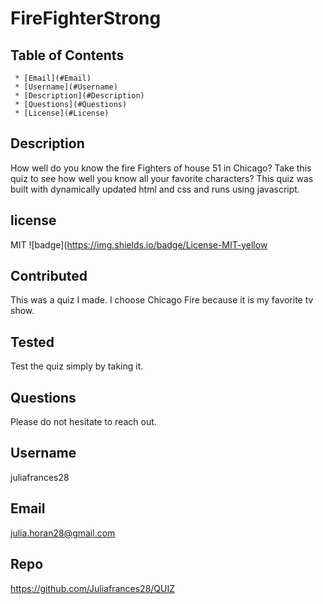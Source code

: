 
  # FireFighterStrong

   ## Table of Contents
     * [Email](#Email)
     * [Username](#Username)
     * [Description](#Description)
     * [Questions](#Questions)
     * [License](#License)
     
  ## Description
  How well do you know the fire Fighters of house 51 in Chicago? Take this quiz to see how well you know all your favorite  characters? This quiz was built with dynamically updated html and css and runs using javascript. 

  ## license 
   MIT
  ![badge](https://img.shields.io/badge/License-MIT-yellow

  ## Contributed
  This was a quiz I made. I choose Chicago Fire because it is my favorite tv show.  

  ## Tested
   Test the quiz simply by taking it. 

  ## Questions 
   Please do not hesitate to reach out. 

  ## Username
  juliafrances28 

  ## Email 
  julia.horan28@gmail.com

  ## Repo
  https://github.com/Juliafrances28/QUIZ
  


